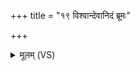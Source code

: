 +++
title = "१९ विश्वान्देवानिदं ब्रूमः"

+++
<details><summary>मूलम् (VS)</summary>

विश्वा॑न्दे॒वानि॒दं ब्रू॑मः स॒त्यसं॑धानृता॒वृधः॑। विश्वा॑भिः॒ पत्नी॑भिः स॒ह ते नो॑ मुञ्च॒न्त्वंह॑सः ॥
</details>